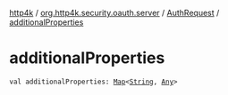 [http4k](../../index.md) / [org.http4k.security.oauth.server](../index.md) / [AuthRequest](index.md) / [additionalProperties](./additional-properties.md)

# additionalProperties

`val additionalProperties: `[`Map`](https://kotlinlang.org/api/latest/jvm/stdlib/kotlin.collections/-map/index.html)`<`[`String`](https://kotlinlang.org/api/latest/jvm/stdlib/kotlin/-string/index.html)`, `[`Any`](https://kotlinlang.org/api/latest/jvm/stdlib/kotlin/-any/index.html)`>`